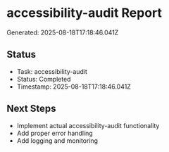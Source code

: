 # accessibility-audit Report

Generated: 2025-08-18T17:18:46.041Z

## Status
- Task: accessibility-audit
- Status: Completed
- Timestamp: 2025-08-18T17:18:46.041Z

## Next Steps
- Implement actual accessibility-audit functionality
- Add proper error handling
- Add logging and monitoring
